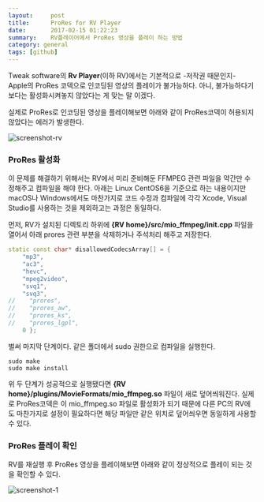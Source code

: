 ```yaml
---
layout:     post
title:      ProRes for RV Player
date:       2017-02-15 01:22:23
summary:    RV플레이어에서 ProRes 영상을 플레이 하는 방법 
category: general
tags: [github]
---
```


Tweak software의 __Rv Player__(이하 RV)에서는 기본적으로 -저작권 때문인지- Apple의 ProRes 코덱으로 인코딩된 영상의 플레이가 불가능하다. 아니, 불가능하다기보다는 활성화시켜놓지 않았다는 게 맞는 말 이겠다.



실제로 ProRes로 인코딩된 영상을 플레이해보면 아래와 같이 ProRes코덱이 허용되지 않았다는 에러가 발생한다.

![screenshot-rv](https://cloud.githubusercontent.com/assets/25483610/23003530/af051ade-f434-11e6-8526-57250014fd2b.png)





### ProRes 활성화

이 문제를 해결하기 위해서는 RV에서 미리 준비해둔 FFMPEG 관련 파일을 약간만 수정해주고 컴파일을 해야 한다.
아래는 Linux CentOS6을 기준으로 하는 내용이지만 macOS나 Windows에서도 마찬가지로 코드 수정과 컴파일에 각각 Xcode, Visual Studio를 사용하는 것을 제외하고는 과정은 동일하다.





먼저, RV가 설치된 디렉토리 하위에 __{RV home}/src/mio_ffmpeg/init.cpp__ 파일을 열어서 아래 prores 관련 부분을 삭제하거나 주석처리 해주고 저장한다.

```c++
static const char* disallowedCodecsArray[] = {
    "mp3",
    "ac3",
    "hevc",
    "mpeg2video",
    "svq1",
    "svq3",
//    "prores",
//    "prores_aw",
//    "prores_ks",
//    "prores_lgpl",
    0 };
```





벌써 마지막 단계이다. 같은 폴더에서 sudo 권한으로 컴파일을 실행한다.

```shell
sudo make
sudo make install
```





위 두 단계가 성공적으로 실행됐다면 __{RV home}/plugins/MovieFormats/mio_ffmpeg.so__ 파일이 새로 덮어씌워진다.
실제로 ProRes코덱은 이 mio_ffmpeg.so 파일로 활성화가 되기 때문에 다른 PC의 RV에도 마찬가지로 설정이 필요하다면 해당 파일만 같은 위치로 덮어씌우면 동일하게 사용할 수 있다.





### ProRes 플레이 확인

RV를 재실행 후 ProRes 영상을 플레이해보면 아래와 같이 정상적으로 플레이 되는 것을 확인할 수 있다.

![screenshot-1](https://cloud.githubusercontent.com/assets/25483610/23003508/8f383e5c-f434-11e6-99e9-8027f6ef37e1.png)
